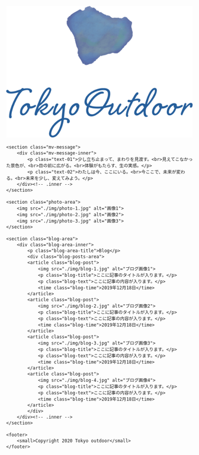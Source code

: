 <!DOCTYPE html>
<html lang="jp">
<head>
    <meta charset="UTF-8">
    <meta name="viewport" content="width=device-width, initial-scale=1.0">
    <meta http-equiv="X-UA-Compatible" content="ie=edge">
    <title>Tokyo outdoor</title>
    <link rel="stylesheet" href="./reset.css">
    <link rel="stylesheet" href="./style.css">
    <link href="https://use.fontawesome.com/releases/v5.6.1/css/all.css" rel="stylesheet">

</head>
<body>
    <section class="mv">
        <img src="./img/logo.png" alt="Tokyo outdoor">
    </section>

    <section class="mv-message">
        <div class="mv-message-inner">
            <p class="text-01">少し立ち止まって、まわりを見渡す。<br>見えてこなかった景色が、<br>目の前に広がる。<br>体験がもたらす、生の実感。</p>
            <p class="text-02">わたしは今、ここにいる。<br>今ここで、未来が変わる。<br>未来を少し、変えてみよう。</p>
        </div><!-- .inner -->
    </section>

    <section class="photo-area">
        <img src="./img/photo-1.jpg" alt="画像1">
        <img src="./img/photo-2.jpg" alt="画像2">
        <img src="./img/photo-3.jpg" alt="画像3">
    </section>

    <section class="blog-area">
        <div class="blog-area-inner">
            <p class="blog-area-title">Blog</p>
            <div class="blog-posts-area">
            <article class="blog-post">
                <img src="./img/blog-1.jpg" alt="ブログ画像1">
                <p class="blog-title">ここに記事のタイトルが入ります。</p>
                <p class="blog-text">ここに記事の内容が入ります。</p>
                <time class="blog-time">2019年12月18日</time>
            </article>
            <article class="blog-post">
                <img src="./img/blog-2.jpg" alt="ブログ画像2">
                <p class="blog-title">ここに記事のタイトルが入ります。</p>
                <p class="blog-text">ここに記事の内容が入ります。</p>
                <time class="blog-time">2019年12月18日</time>
            </article>
            <article class="blog-post">
                <img src="./img/blog-3.jpg" alt="ブログ画像3">
                <p class="blog-title">ここに記事のタイトルが入ります。</p>
                <p class="blog-text">ここに記事の内容が入ります。</p>
                <time class="blog-time">2019年12月18日</time>
            </article>
            <article class="blog-post">
                <img src="./img/blog-4.jpg" alt="ブログ画像4">
                <p class="blog-title">ここに記事のタイトルが入ります。</p>
                <p class="blog-text">ここに記事の内容が入ります。</p>
                <time class="blog-time">2019年12月18日</time>
            </article>
            </div>
        </div><!-- .inner -->
    </section>

    <footer>
        <small>Copyright 2020 Tokyo outdoor</small>
    </footer>

</body>
</html>
